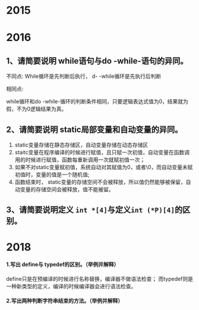 # 2015

## 


# 2016

## 1、请简要说明 while语句与do -while-语句的异同。

不同点: 
While循环是先判断后执行，
d- -while循环是先执行后判断

相同点: 

while循环和do -while-循环的判断条件相同，只要逻辑表达式值为0，结果就为假，不为0逻辑结果为真。

## 2、请简要说明 static局部变量和自动变量的异同。

1. static变量存储在静态存储区，自动变量存储在动态存储区
2. staitc变量在程序编译的时候进行赋值，且只赋一次初值，自动变量在函数调用的时候进行赋值，函数每重新调用一次就赋初值一次；
3. 如果不对static变量赋初值，系统自动对其赋值为0，或者\0，而自动变量未赋初值时，变量的值是一个随机值;
4. 函数结束时， static变量的存储空间不会被释放，所以值仍然能够被保留，自动变量的存储空间会被释放，值不能被留。

## 3、请简要说明定义 ```int *[4]```与定义```int (*P)[4]```的区别。


# 2018

#### 1.写出 define与 typedef的区别。（举例并解释）

define只是在预编译的时候进行名称替换，编译器不做语法检查；
而typedef则是一种新类型的定义，编译的时候编译器会进行语法检查。

#### 2.写出两种判断字符串结束的方法。（举例并解释）